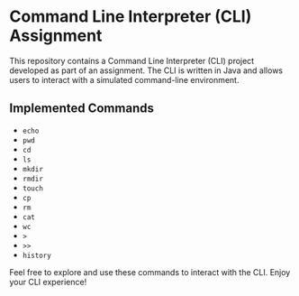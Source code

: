 # Command Line Interpreter (CLI) Assignment

This repository contains a Command Line Interpreter (CLI) project developed as part of an assignment. The CLI is written in Java and allows users to interact with a simulated command-line environment.

## Implemented Commands

- `echo`
- `pwd`
- `cd`
- `ls`
- `mkdir`
- `rmdir`
- `touch`
- `cp`
- `rm`
- `cat`
- `wc`
- `>`
- `>>`
- `history`

Feel free to explore and use these commands to interact with the CLI. Enjoy your CLI experience!

